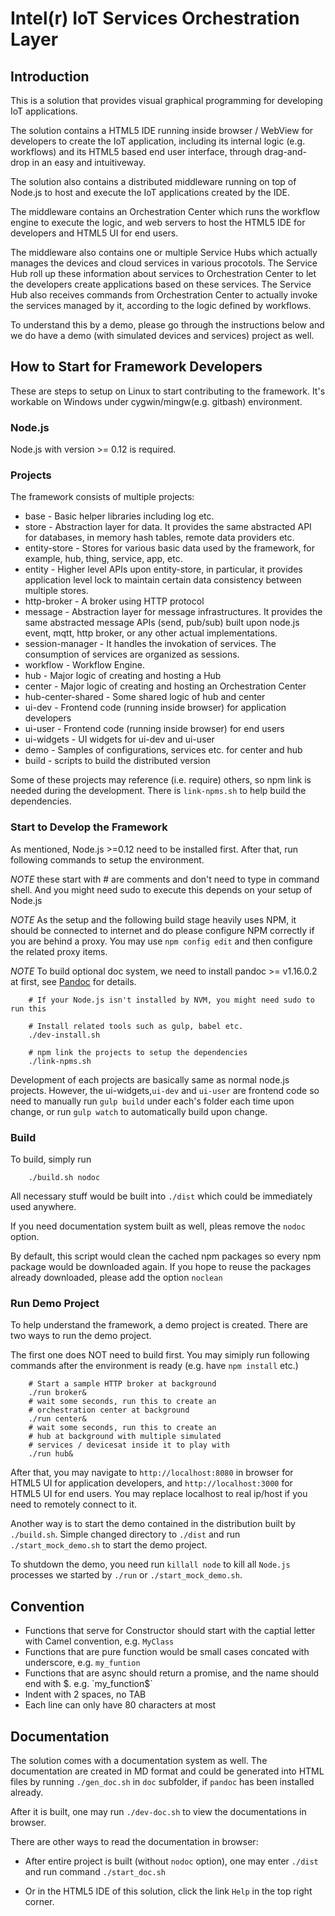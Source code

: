 Intel(r) IoT Services Orchestration Layer
====================================================
## Introduction

This is a solution that provides visual graphical programming for developing IoT applications.

The solution contains a HTML5 IDE running inside browser / WebView for developers to create the IoT application, including its internal logic (e.g. workflows) and its HTML5 based end user interface, through drag-and-drop in an easy and intuitiveway.

The solution also contains a distributed middleware running on top of Node.js to host and execute the IoT applications created by the IDE.

The middleware contains an Orchestration Center which runs the workflow engine to execute the logic, and web servers to host the HTML5 IDE for developers and HTML5 UI for end users. 

The middleware also contains one or multiple Service Hubs which actually manages the devices and cloud services in various procotols. The Service Hub roll up these information about services to Orchestration Center to let the developers create applications based on these services. The Service Hub also receives commands from Orchestration Center to actually invoke the services managed by it, according to the logic defined by workflows.

To understand this by a demo, please go through the instructions below and we do have a demo (with simulated devices and services) project as well.

## How to Start for Framework Developers

These are steps to setup on Linux to start contributing to the framework. It's workable on Windows under cygwin/mingw(e.g. gitbash) environment.

### Node.js

Node.js with version >= 0.12 is required.

### Projects

The framework consists of multiple projects:

* base - Basic helper libraries including log etc.
* store - Abstraction layer for data. It provides the same abstracted API for databases, in memory hash tables, remote data providers etc.
* entity-store - Stores for various basic data used by the framework, for example, hub, thing, service, app, etc.
* entity - Higher level APIs upon entity-store, in particular, it provides application level lock to maintain certain data consistency between multiple stores.
* http-broker - A broker using HTTP protocol
* message - Abstraction layer for message infrastructures. It provides the same abstracted message APIs (send, pub/sub) built upon node.js event, mqtt, http broker, or any other actual implementations.
* session-manager - It handles the invokation of services. The consumption of services are organized as sessions.
* workflow - Workflow Engine. 
* hub - Major logic of creating and hosting a Hub
* center - Major logic of creating and hosting an Orchestration Center
* hub-center-shared - Some shared logic of hub and center
* ui-dev - Frontend code (running inside browser) for application developers
* ui-user - Frontend code (running inside browser) for end users
* ui-widgets - UI widgets for ui-dev and ui-user
* demo - Samples of configurations, services etc. for center and hub
* build - scripts to build the distributed version

Some of these projects may reference (i.e. require) others, so npm link is needed during the development. There is `link-npms.sh` to help build the dependencies.

### Start to Develop the Framework

As mentioned, Node.js >=0.12 need to be installed first. After that, run following commands to setup the environment. 

*NOTE* these start with # are comments and don't need to type in command shell. And you might need sudo to execute this depends on your setup of Node.js

*NOTE* As the setup and the following build stage heavily uses NPM, it should be connected to internet and do please configure NPM correctly if you are behind a proxy. You may use `npm config edit` and then configure the related proxy items.

*NOTE* To build optional doc system, we need to install pandoc >= v1.16.0.2 at first, see [Pandoc](http://pandoc.org/installing.html) for details.

```shell
    # If your Node.js isn't installed by NVM, you might need sudo to run this

    # Install related tools such as gulp, babel etc.
    ./dev-install.sh

    # npm link the projects to setup the dependencies
    ./link-npms.sh
```

Development of each projects are basically same as normal node.js projects. However, the ui-widgets,`ui-dev` and `ui-user` are frontend code so need to manually run `gulp build` under each's folder each time upon change, or run `gulp watch` to automatically build upon change.


### Build

To build, simply run

```shell
    ./build.sh nodoc
```

All necessary stuff would be built into `./dist` which could be immediately used anywhere.

If you need documentation system built as well, pleas remove the `nodoc` option.

By default, this script would clean the cached npm packages so every npm package would be downloaded again. If you hope to reuse the packages already downloaded, please add the option `noclean`

### Run Demo Project

To help understand the framework, a demo project is created. There are two ways to run the demo project. 

The first one does NOT need to build first. You may simiply run following commands after the environment is ready (e.g. have `npm install` etc.)

```shell
    # Start a sample HTTP broker at background
    ./run broker&
    # wait some seconds, run this to create an 
    # orchestration center at background
    ./run center&
    # wait some seconds, run this to create an 
    # hub at background with multiple simulated 
    # services / devicesat inside it to play with
    ./run hub&
```

After that, you may navigate to `http://localhost:8080` in browser for HTML5 UI for application developers, and `http://localhost:3000` for HTML5 UI for end users. You may replace localhost to real ip/host if you need to remotely connect to it.

Another way is to start the demo contained in the distribution built by `./build.sh`. Simple changed directory to `./dist` and run `./start_mock_demo.sh` to start the demo project.

To shutdown the demo, you need run `killall node` to kill all `Node.js` processes we started by `./run` or `./start_mock_demo.sh`.

## Convention

* Functions that serve for Constructor should start with the captial letter with Camel convention, e.g. `MyClass`
* Functions that are pure function would be small cases concated with underscore, e.g. `my_funtion`
* Functions that are async should return a promise, and the name should end with $. e.g. `my_function$`
* Indent with 2 spaces, no TAB
* Each line can only have 80 characters at most

## Documentation

The solution comes with a documentation system as well. The documentation are created in MD format and could be generated into HTML files by running `./gen_doc.sh` in `doc` subfolder, if `pandoc` has been installed already. 

After it is built, one may run `./dev-doc.sh` to view the documentations in browser. 

There are other ways to read the documentation in browser:

* After entire project is built (without `nodoc` option), one may enter `./dist` and run command `./start_doc.sh`

* Or in the HTML5 IDE of this solution, click the link `Help` in the top right corner.